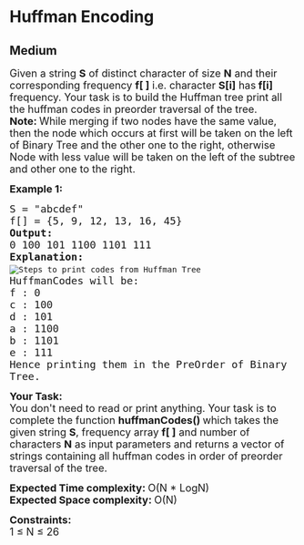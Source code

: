 # Huffman Encoding
## Medium
<div class="problems_problem_content__Xm_eO"><p><span style="font-size:18px">Given a string <strong>S</strong>&nbsp;of distinct character&nbsp;of size <strong>N</strong>&nbsp;and their corresponding frequency <strong>f[ ]</strong> i.e. character <strong>S[i]</strong> has<strong> f[i]</strong> frequency. Your task is to build&nbsp;the Huffman tree print all the huffman codes in preorder traversal&nbsp;of the tree.<br>
<strong>Note: </strong>While merging if two nodes&nbsp;have the same value, then the node which occurs&nbsp;at first will be taken on the left of Binary Tree and the other one to the right, otherwise Node with less value will be taken on the left of the subtree and other one to the right.</span></p>

<p><span style="font-size:18px"><strong>Example 1:</strong></span></p>

<pre><span style="font-size:18px">S = "abcdef"
f[] = {5, 9, 12, 13, 16, 45}
<strong>Output: </strong>
0 100 101 1100 1101 111
<strong>Explanation:
</strong></span><img alt="Steps to print codes from Huffman Tree" src="https://media.geeksforgeeks.org/wp-content/cdn-uploads/fig-6-300x167.jpg"><span style="font-size:18px"><strong>
</strong>HuffmanCodes will be:
f : 0
c : 100
d : 101
a : 1100
b : 1101
e : 111
Hence printing them in the PreOrder of Binary 
Tree.</span></pre>

<p><span style="font-size:18px"><strong>Your Task:</strong><br>
You don't need to read or print anything. Your task is to complete the function&nbsp;<strong>huffmanCodes()&nbsp;</strong>which takes the given string <strong>S</strong>, frequency array <strong>f[ ]</strong>&nbsp;and number of characters <strong>N</strong> as input parameters and returns a vector of strings containing all huffman codes in order of preorder traversal&nbsp;of the tree.</span></p>

<p><span style="font-size:18px"><strong>Expected Time complexity: </strong>O(N * LogN)&nbsp;<br>
<strong>Expected Space complexity:&nbsp;</strong>O(N)&nbsp;</span></p>

<p><span style="font-size:18px"><strong>Constraints:</strong><br>
1 ≤ N&nbsp;≤ 26</span></p>
</div>